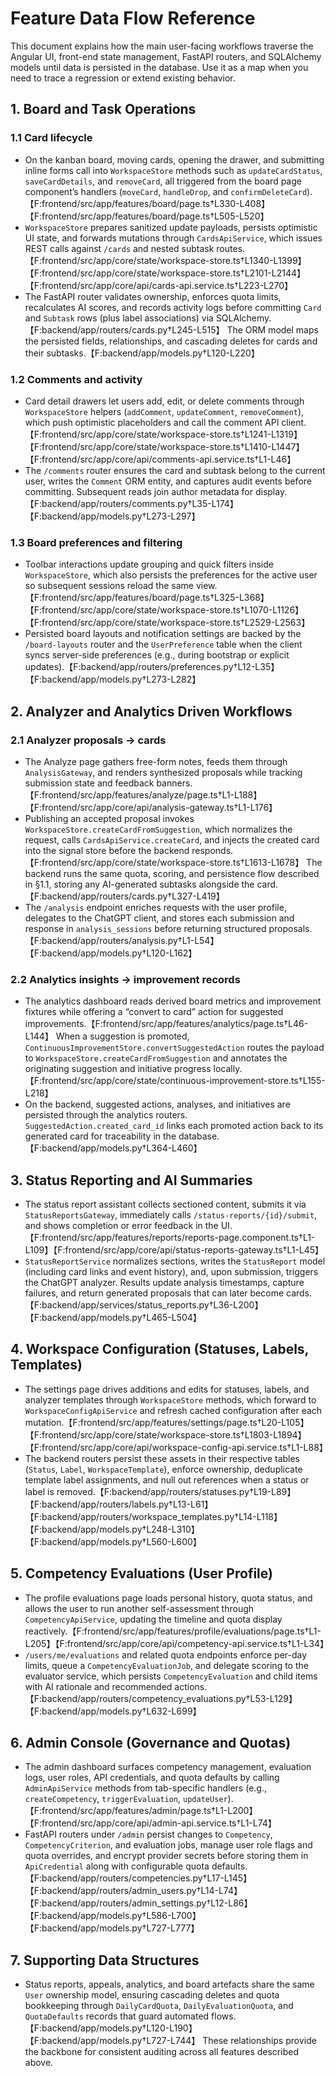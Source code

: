 # Feature Data Flow Reference

This document explains how the main user-facing workflows traverse the Angular UI, front-end state management, FastAPI routers, and SQLAlchemy models until data is persisted in the database. Use it as a map when you need to trace a regression or extend existing behavior.

## 1. Board and Task Operations

### 1.1 Card lifecycle
- On the kanban board, moving cards, opening the drawer, and submitting inline forms call into `WorkspaceStore` methods such as `updateCardStatus`, `saveCardDetails`, and `removeCard`, all triggered from the board page component’s handlers (`moveCard`, `handleDrop`, and `confirmDeleteCard`).【F:frontend/src/app/features/board/page.ts†L330-L408】【F:frontend/src/app/features/board/page.ts†L505-L520】
- `WorkspaceStore` prepares sanitized update payloads, persists optimistic UI state, and forwards mutations through `CardsApiService`, which issues REST calls against `/cards` and nested subtask routes.【F:frontend/src/app/core/state/workspace-store.ts†L1340-L1399】【F:frontend/src/app/core/state/workspace-store.ts†L2101-L2144】【F:frontend/src/app/core/api/cards-api.service.ts†L223-L270】
- The FastAPI router validates ownership, enforces quota limits, recalculates AI scores, and records activity logs before committing `Card` and `Subtask` rows (plus label associations) via SQLAlchemy.【F:backend/app/routers/cards.py†L245-L515】 The ORM model maps the persisted fields, relationships, and cascading deletes for cards and their subtasks.【F:backend/app/models.py†L120-L220】

### 1.2 Comments and activity
- Card detail drawers let users add, edit, or delete comments through `WorkspaceStore` helpers (`addComment`, `updateComment`, `removeComment`), which push optimistic placeholders and call the comment API client.【F:frontend/src/app/core/state/workspace-store.ts†L1241-L1319】【F:frontend/src/app/core/state/workspace-store.ts†L1410-L1447】【F:frontend/src/app/core/api/comments-api.service.ts†L1-L46】
- The `/comments` router ensures the card and subtask belong to the current user, writes the `Comment` ORM entity, and captures audit events before committing. Subsequent reads join author metadata for display.【F:backend/app/routers/comments.py†L35-L174】【F:backend/app/models.py†L273-L297】

### 1.3 Board preferences and filtering
- Toolbar interactions update grouping and quick filters inside `WorkspaceStore`, which also persists the preferences for the active user so subsequent sessions reload the same view.【F:frontend/src/app/features/board/page.ts†L325-L368】【F:frontend/src/app/core/state/workspace-store.ts†L1070-L1126】【F:frontend/src/app/core/state/workspace-store.ts†L2529-L2563】
- Persisted board layouts and notification settings are backed by the `/board-layouts` router and the `UserPreference` table when the client syncs server-side preferences (e.g., during bootstrap or explicit updates).【F:backend/app/routers/preferences.py†L12-L35】【F:backend/app/models.py†L273-L282】

## 2. Analyzer and Analytics Driven Workflows

### 2.1 Analyzer proposals → cards
- The Analyze page gathers free-form notes, feeds them through `AnalysisGateway`, and renders synthesized proposals while tracking submission state and feedback banners.【F:frontend/src/app/features/analyze/page.ts†L1-L188】【F:frontend/src/app/core/api/analysis-gateway.ts†L1-L176】
- Publishing an accepted proposal invokes `WorkspaceStore.createCardFromSuggestion`, which normalizes the request, calls `CardsApiService.createCard`, and injects the created card into the signal store before the backend responds.【F:frontend/src/app/core/state/workspace-store.ts†L1613-L1678】 The backend runs the same quota, scoring, and persistence flow described in §1.1, storing any AI-generated subtasks alongside the card.【F:backend/app/routers/cards.py†L327-L419】
- The `/analysis` endpoint enriches requests with the user profile, delegates to the ChatGPT client, and stores each submission and response in `analysis_sessions` before returning structured proposals.【F:backend/app/routers/analysis.py†L1-L54】【F:backend/app/models.py†L120-L162】

### 2.2 Analytics insights → improvement records
- The analytics dashboard reads derived board metrics and improvement fixtures while offering a “convert to card” action for suggested improvements.【F:frontend/src/app/features/analytics/page.ts†L46-L144】 When a suggestion is promoted, `ContinuousImprovementStore.convertSuggestedAction` routes the payload to `WorkspaceStore.createCardFromSuggestion` and annotates the originating suggestion and initiative progress locally.【F:frontend/src/app/core/state/continuous-improvement-store.ts†L155-L218】
- On the backend, suggested actions, analyses, and initiatives are persisted through the analytics routers. `SuggestedAction.created_card_id` links each promoted action back to its generated card for traceability in the database.【F:backend/app/models.py†L364-L460】

## 3. Status Reporting and AI Summaries

- The status report assistant collects sectioned content, submits it via `StatusReportsGateway`, immediately calls `/status-reports/{id}/submit`, and shows completion or error feedback in the UI.【F:frontend/src/app/features/reports/reports-page.component.ts†L1-L109】【F:frontend/src/app/core/api/status-reports-gateway.ts†L1-L45】
- `StatusReportService` normalizes sections, writes the `StatusReport` model (including card links and event history), and, upon submission, triggers the ChatGPT analyzer. Results update analysis timestamps, capture failures, and return generated proposals that can later become cards.【F:backend/app/services/status_reports.py†L36-L200】【F:backend/app/models.py†L465-L504】

## 4. Workspace Configuration (Statuses, Labels, Templates)

- The settings page drives additions and edits for statuses, labels, and analyzer templates through `WorkspaceStore` methods, which forward to `WorkspaceConfigApiService` and refresh cached configuration after each mutation.【F:frontend/src/app/features/settings/page.ts†L20-L105】【F:frontend/src/app/core/state/workspace-store.ts†L1803-L1894】【F:frontend/src/app/core/api/workspace-config-api.service.ts†L1-L88】
- The backend routers persist these assets in their respective tables (`Status`, `Label`, `WorkspaceTemplate`), enforce ownership, deduplicate template label assignments, and null out references when a status or label is removed.【F:backend/app/routers/statuses.py†L19-L89】【F:backend/app/routers/labels.py†L13-L61】【F:backend/app/routers/workspace_templates.py†L14-L118】【F:backend/app/models.py†L248-L310】【F:backend/app/models.py†L560-L600】

## 5. Competency Evaluations (User Profile)

- The profile evaluations page loads personal history, quota status, and allows the user to run another self-assessment through `CompetencyApiService`, updating the timeline and quota display reactively.【F:frontend/src/app/features/profile/evaluations/page.ts†L1-L205】【F:frontend/src/app/core/api/competency-api.service.ts†L1-L34】
- `/users/me/evaluations` and related quota endpoints enforce per-day limits, queue a `CompetencyEvaluationJob`, and delegate scoring to the evaluator service, which persists `CompetencyEvaluation` and child items with AI rationale and recommended actions.【F:backend/app/routers/competency_evaluations.py†L53-L129】【F:backend/app/models.py†L632-L699】

## 6. Admin Console (Governance and Quotas)

- The admin dashboard surfaces competency management, evaluation logs, user roles, API credentials, and quota defaults by calling `AdminApiService` methods from tab-specific handlers (e.g., `createCompetency`, `triggerEvaluation`, `updateUser`).【F:frontend/src/app/features/admin/page.ts†L1-L200】【F:frontend/src/app/core/api/admin-api.service.ts†L1-L74】
- FastAPI routers under `/admin` persist changes to `Competency`, `CompetencyCriterion`, and evaluation jobs, manage user role flags and quota overrides, and encrypt provider secrets before storing them in `ApiCredential` along with configurable quota defaults.【F:backend/app/routers/competencies.py†L17-L145】【F:backend/app/routers/admin_users.py†L14-L74】【F:backend/app/routers/admin_settings.py†L12-L86】【F:backend/app/models.py†L586-L700】【F:backend/app/models.py†L727-L777】

## 7. Supporting Data Structures

- Status reports, appeals, analytics, and board artefacts share the same `User` ownership model, ensuring cascading deletes and quota bookkeeping through `DailyCardQuota`, `DailyEvaluationQuota`, and `QuotaDefaults` records that guard automated flows.【F:backend/app/models.py†L120-L190】【F:backend/app/models.py†L727-L744】 These relationships provide the backbone for consistent auditing across all features described above.

